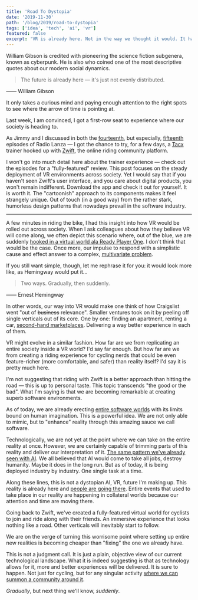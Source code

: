 ```yaml
---
title: 'Road To Dystopia'
date: '2019-11-30'
path: '/blog/2019/road-to-dystopia'
tags: ['idea', 'tech', 'ai', 'vr']
featured: false
excerpt: 'VR is already here. Not in the way we thought it would. It has not suddenly taken over the world at once, creating a fully-featured Ready Player One reality. However, its rollout shares the playbook with other technologies such as AI — and there is a ton we can learn from them.'
---
```


William Gibson is credited with pioneering the science fiction subgenera, known as cyberpunk. He is also who coined one of the most descriptive quotes about our modern social dynamics.

> The future is already here — it's just not evenly distributed.

—— William Gibson

It only takes a curious mind and paying enough attention to the right spots to see where the arrow of time is pointing at.

Last week, I am convinced, I got a first-row seat to experience where our society is heading to.

As Jimmy and I discussed in both the [fourteenth](https://www.radiolanza.com/episodes/14), but especially, [fifteenth](https://www.radiolanza.com/episodes/15) episodes of Radio Lanza — I got the chance to try, for a few days, a [Tacx](https://tacx.com) trainer hooked up with [Zwift](https://zwift.com), the online riding community platform.

I won't go into much detail here about the trainer experience — check out the episodes for a "fully-featured" review. This post focuses on the steady deployment of VR environments across society. Yet I would say that if you haven't seen Zwift's user interface, and you care about digital products, you won't remain indifferent. Download the app and check it out for yourself. It is worth it. The "cartoonish" approach to its components makes it feel strangely unique. Out of touch (in a good way) from the rather stark, humorless design patterns that nowadays prevail in the software industry.

---

A few minutes in riding the bike, I had this insight into how VR would be rolled out across society. When I ask colleagues about how they believe VR will come along, we often depict this scenario where, out of the blue, we are suddenly [hooked in a virtual world ala Ready Player One](/blog/2018/ready-player-one). I don't think that would be the case. Once more, our impulse to respond with a simplistic cause and effect answer to a complex, [multivariate problem](/blog/2019/fooled-by-randomness).

If you still want simple, though, let me rephrase it for you: it would look more like, as Hemingway would put it...

> Two ways. Gradually, then suddenly.

—— Ernest Hemingway

In other words, our way into VR would make one think of how Craigslist went "out of ~~business~~ relevance". Smaller ventures took on it by peeling off single verticals out of its core. One by one: finding an apartment, renting a car, [second-hand marketplaces](/blog/2015/ebay). Delivering a way better experience in each of them.

VR might evolve in a similar fashion. How far are we from replicating an entire society inside a VR world? I'd say far enough. But how far are we from creating a riding experience for cycling nerds that could be even feature-richer (more comfortable, and safer) than reality itself? I'd say it is pretty much here.

I'm not suggesting that riding with Zwift is a better approach than hitting the road — this is up to personal taste. This topic transcends "the good or the bad". What I'm saying is that we are becoming remarkable at creating superb software environments.

As of today, we are already erecting [entire software worlds](https://youtu.be/gUnxzVOs3rk) with its limits bound on human imagination. This is a powerful idea. We are not only able to mimic, but to "enhance" reality through this amazing sauce we call software.

Technologically, we are not yet at the point where we can take on the entire reality at once. However, we are certainly capable of trimming parts of this reality and deliver our interpretation of it. [The same pattern we've already seen with AI](/blog/2016/google-ai-play-go). We all believed that AI would come to take all jobs, destroy humanity. Maybe it does in the long run. But as of today, it is being deployed industry by industry. One single task at a time.

Along these lines, this is not a dystopian AI, VR, future I'm making up. This reality is already here and [people are going there](https://www.theverge.com/2019/12/14/21020296/star-wars-the-rise-of-skywalker-fortnite-jj-abrams-lightsabers). Entire events that used to take place in our reality are happening in collateral worlds because our attention and time are moving there.

Going back to Zwift, we've created a fully-featured virtual world for cyclists to join and ride along with their friends. An immersive experience that looks nothing like a road. Other verticals will inevitably start to follow.

We are on the verge of turning this worrisome point where setting up entire new realities is becoming cheaper than "fixing" the one we already have.

This is not a judgment call. It is just a plain, objective view of our current technological landscape. What it is indeed suggesting is that as technology allows for it, more and better experiences will be delivered. It is sure to happen. Not just for cycling, but for any singular activity [where we can summon a community around it](/blog/2017/building-our-community).

_Gradually_, but next thing we'll know, _suddenly_.
